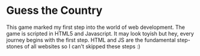 # Guess the Country

This game marked my first step into the world of web development.  The game is scripted in HTML5 and Javascript.  It may look toyish but hey, every journey begins with the first step.  HTML and JS are the fundamental step-stones of all websites so I can't skipped these steps :)

